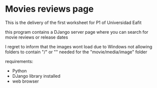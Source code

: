 <h1>Movies reviews page</h1>

This is the delivery of the first worksheet for P1 of Universidad Eafit 

this program contains a DJango server page where you can search for movie
reviews or release dates

I regret to inform that the images wont load due to Windows not allowing 
folders to contain "/" or "\" needed for the "movie/media/image" folder

requirements:
<list>
* Python
* DJango library installed
* web browser
 </list>
